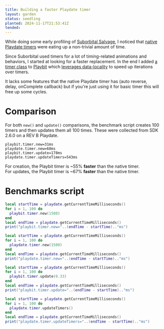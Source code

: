 ```yaml
---
title: Building a faster Playdate timer
layout: garden
status: seedling
planted: 2024-11-17T21:53:41Z
tended: 
---
```


While doing some early profiling of [Suborbital Salvage](/games/suborbital-salvage), I noticed that [native Playdate timers](https://sdk.play.date/2.6.1/Inside%20Playdate.html#C-timer) were eating up a non-trivial amount of time. 

Since Suborbital used timers for a lot of timing-related animations and behaviors, I started at looking for a faster replacement. In the end I added [a timer class](https://github.com/GamesRightMeow/playbit/blob/main/playbit/timer.lua) to [Playbit](https://github.com/GamesRightMeow/playbit) which [leverages data-locality](https://gameprogrammingpatterns.com/data-locality.html) to speed up iterations over timers.

It lacks some features that the native Playdate timer has (auto reverse, delay, onComplete callback) but if you're just using it for basic timer this will free up some cycles.

# Comparison
For both `new()` and `update()` comparisons, the benchmark script creates 100 timers and then updates them all 100 times. These were collected from SDK 2.6.0 on a REV B Playdate.

```
playbit.timer.new=31ms
playdate.timer.new=68ms
playbit.timer.update=178ms
playdate.timer.updateTimers=543ms
```

For creation, the Playbit timer is ~55% __faster__ than the native timer.  
For updates, the Playbit timer is ~67% __faster__ than the native timer.

# Benchmarks script
```lua
local startTime = playdate.getCurrentTimeMilliseconds()
for i = 1, 100 do
  playbit.timer.new(1500)
end
local endTime = playdate.getCurrentTimeMilliseconds()
print("playbit.timer.new="..(endTime - startTime).."ms")

local startTime = playdate.getCurrentTimeMilliseconds()
for i = 1, 100 do
  playdate.timer.new(1500)
end
local endTime = playdate.getCurrentTimeMilliseconds()
print("playdate.timer.new="..(endTime - startTime).."ms")

local startTime = playdate.getCurrentTimeMilliseconds()
for i = 1, 100 do
  playbit.timer.update(0.33)
end
local endTime = playdate.getCurrentTimeMilliseconds()
print("playbit.timer.update="..(endTime - startTime).."ms")

local startTime = playdate.getCurrentTimeMilliseconds()
for i = 1, 100 do
  playdate.timer.updateTimers()
end
local endTime = playdate.getCurrentTimeMilliseconds()
print("playdate.timer.updateTimers="..(endTime - startTime).."ms")
```